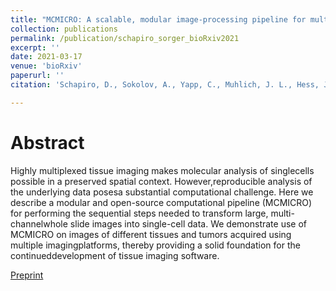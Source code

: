 ```yaml
---
title: "MCMICRO: A scalable, modular image-processing pipeline for multiplexed tissue imaging"
collection: publications
permalink: /publication/schapiro_sorger_bioRxiv2021
excerpt: ''
date: 2021-03-17
venue: 'bioRxiv'
paperurl: ''
citation: 'Schapiro, D., Sokolov, A., Yapp, C., Muhlich, J. L., Hess, J., Lin, J.R., Chen, Y.A., <b>Nariya, M.K.</b>, Baker, G.J., Ruokonen, J., Maliga Z., Jacobson C.A., Farhi S.L., Abbondanza, D., McKinley, E.T., Betts, C. Regev A., Coffey R.J., Lisa M., Coussens, L.M., Santagata, S., and Sorger P.K.'

---
```

# Abstract
Highly multiplexed tissue imaging makes molecular analysis of singlecells possible in a preserved spatial context. However,reproducible analysis of the underlying data posesa substantial computational challenge. Here we describe a modular and open-source computational pipeline (MCMICRO) for performing the sequential steps needed to transform large, multi-channelwhole slide images into single-cell data. We demonstrate use of MCMICRO on images of different tissues and tumors acquired using multiple imagingplatforms, thereby providing a solid foundation for the continueddevelopment of tissue imaging software.

[Preprint](http://mauliknariya.github.io/files/Schapiro_Sorger_bioRxiv2021.pdf)
